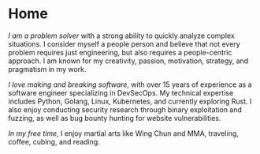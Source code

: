 # Home

_I am a problem solver_ with a strong ability to quickly analyze complex situations. I consider myself a people person and believe that not every problem requires just engineering, but also requires a people-centric approach. I am known for my creativity, passion, motivation, strategy, and pragmatism in my work.

_I love making and breaking software_, with over 15 years of experience as a software engineer specializing in DevSecOps. My technical expertise includes Python, Golang, Linux, Kubernetes, and currently exploring Rust. I also enjoy conducting security research through binary exploitation and fuzzing, as well as bug bounty hunting for website vulnerabilities.

_In my free time_, I enjoy martial arts like Wing Chun and MMA, traveling, coffee, cubing, and reading.
